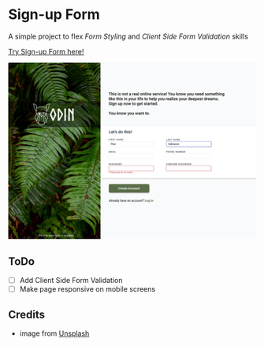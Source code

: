 # Sign-up Form

A simple project to flex *Form Styling* and *Client Side Form Validation* skills

[Try Sign-up Form here!](https://ahmeducf.github.io/sign-up-form/)

![Design](./images/design.png)

## ToDo

- [ ] Add Client Side Form Validation  
- [ ] Make page responsive on mobile screens  

## Credits

- image from [Unsplash](https://unsplash.com/photos/25xggax4bSA)